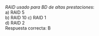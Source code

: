 *RAID usado para BD de altas prestaciones*:  
a) RAID 5  
b) RAID 10 
c) RAID 1  
d) RAID 2  
Respuesta correcta: B 

